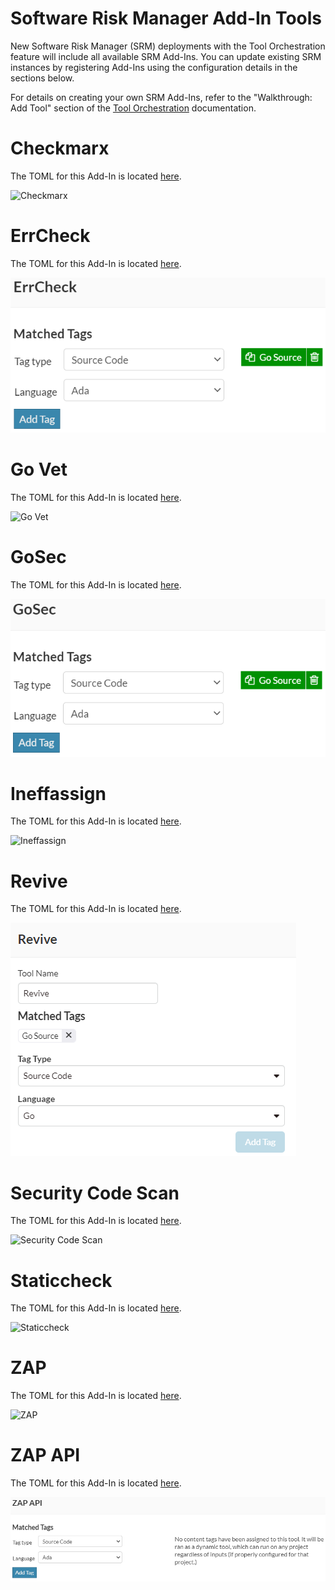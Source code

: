 # Software Risk Manager Add-In Tools

New Software Risk Manager (SRM) deployments with the Tool Orchestration feature will include all available SRM Add-Ins. You can update existing SRM instances by registering Add-Ins using the configuration details in the sections below.

For details on creating your own SRM Add-Ins, refer to the "Walkthrough: Add Tool" section of the [Tool Orchestration](https://documentation.blackduck.com/bundle/srm/page/user_guide/Analysis/adding_an_appsec_testing_tool.html) documentation.

# Checkmarx

The TOML for this Add-In is located [here](./build/checkmarx/checkmarx-example.toml).

![Checkmarx](./docs/Checkmarx.PNG)

# ErrCheck

The TOML for this Add-In is located [here](./build/golangci-lint/golangci-lint-errorcheck-example.toml).

![ErrCheck](./docs/ErrCheck.PNG)

# Go Vet

The TOML for this Add-In is located [here](./build/govet/govet-example.toml).

![Go Vet](./docs/Go%20Vet.PNG)

# GoSec

The TOML for this Add-In is located [here](./build/gosec/gosec-example.toml).

![GoSec](./docs/GoSec.PNG)

# Ineffassign

The TOML for this Add-In is located [here](./build/golangci-lint/golangci-lint-ineffassign-example.toml).

![Ineffassign](./docs/Ineffassign.PNG)

# Revive

The TOML for this Add-In is located [here](./build/golangci-lint/golangci-lint-revive-example.toml).

![Revive](./docs/Revive.PNG)

# Security Code Scan

The TOML for this Add-In is located [here](./build/securitycodescan/SecurityCodeScan-example.toml).

![Security Code Scan](./docs/Security%20Code%20Scan.PNG)

# Staticcheck

The TOML for this Add-In is located [here](./build/staticcheck/staticcheck-example.toml).

![Staticcheck](./docs/Staticcheck.PNG)

# ZAP

The TOML for this Add-In is located [here](./build/zap/zap-example.toml).

![ZAP](./docs/ZAP.PNG)

# ZAP API

The TOML for this Add-In is located [here](./build/zap/zap-api-scan-example.toml).

![ZAP](./docs/ZAPAPI.PNG)

